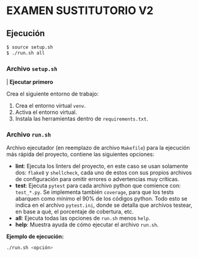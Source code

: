 # EXAMEN SUSTITUTORIO V2

## Ejecución

```bash
$ source setup.sh
$ ./run.sh all
```

### Archivo `setup.sh`

| **Ejecutar primero**

Crea el siguiente entorno de trabajo:
1. Crea el entorno virtual `venv`.
2. Activa el entorno virtual.
3. Instala las herramientas dentro de `requirements.txt`.

### Archivo `run.sh`

Archivo ejecutador (en reemplazo de archivo `Makefile`) para la ejecución más rápida del proyecto, contiene las siguientes opciones:

- **lint**: Ejecuta los linters del proyecto, en este caso se usan solamente dos: `flake8` y `shellcheck`, cada uno de estos con sus propios archivos de configuración para omitir errores o advertencias muy críticas.
- **test**: Ejecuta `pytest` para cada archivo python que comience con: `test_*.py`. Se implementa también `coverage`, para que los tests abarquen como mínimo el 90% de los códigos python. Todo esto se indica en el archivo `pytest.ini`, donde se detalla que archivos testear, en base a qué, el porcentaje de cobertura, etc.
- **all**: Ejecuta todas las opciones de `run.sh` menos `help`.
- **help**: Muestra ayuda de cómo ejecutar el archivo `run.sh`.

**Ejemplo de ejecución:**

```bash
./run.sh <opción>
```

